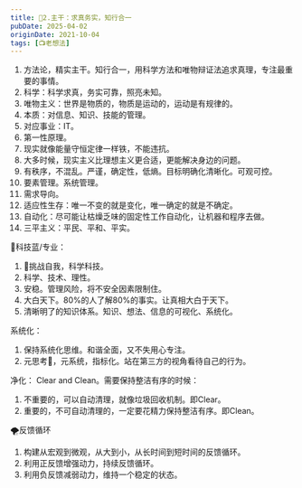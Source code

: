 ```yaml
---
title: 🚆2.主干：求真务实，知行合一
pubDate: 2025-04-02
originDate: 2021-10-04
tags: [📺老想法]
---
```


1. 方法论，精实主干。知行合一，用科学方法和唯物辩证法追求真理，专注最重要的事情。
2. 科学：科学求真，务实可靠，照亮未知。
3. 唯物主义：世界是物质的，物质是运动的，运动是有规律的。
4. 本质：对信息、知识、技能的管理。
5. 对应事业：IT。
6. 第一性原理。
7. 现实就像能量守恒定律一样铁，不能违抗。
8. 大多时候，现实主义比理想主义更合适，更能解决身边的问题。
9. 有秩序，不混乱。严谨，确定性，低熵。目标明确化清晰化。可观可控。
10. 要素管理。系统管理。
11. 需求导向。
12. 适应性生存：唯一不变的就是变化，唯一确定的就是不确定。
13. 自动化：尽可能让枯燥乏味的固定性工作自动化，让机器和程序去做。
14. 三平主义：平民、平和、平实。

💎科技蓝/专业：
1. 🐬挑战自我，科学科技。
2. 科学、技术、理性。
3. 安稳。管理风险，将不安全因素限制住。
4. 大白天下。80%的人了解80%的事实。让真相大白于天下。
5. 清晰明了的知识体系。知识、想法、信息的可视化、系统化。

系统化：
1. 保持系统化思维。和谐全面，又不失用心专注。
2. 元思考🧐，元系统，指标化。站在第三方的视角看待自己的行为。

净化：
Clear and Clean。需要保持整洁有序的时候：
1. 不重要的，可以自动清理，就像垃圾回收机制。即Clear。
2. 重要的，不可自动清理的，一定要花精力保持整洁有序。即Clean。

🌪反馈循环
1. 构建从宏观到微观，从大到小，从长时间到短时间的反馈循环。
2. 利用正反馈增强动力，持续反馈循环。
3. 利用负反馈减弱动力，维持一个稳定的状态。
